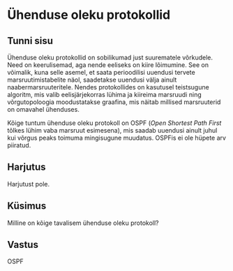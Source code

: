 ﻿# Ühenduse oleku protokollid

## Tunni sisu

Ühenduse oleku protokollid on sobilikumad just suurematele võrkudele. Need on keerulisemad, aga nende eeliseks on kiire lõimumine. See on võimalik, kuna selle asemel, et saata perioodilisi uuendusi tervete marsruutimistabelite näol, saadetakse uuendusi välja ainult naabermarsruuteritele. Nendes protokollides on kasutusel teistsugune algoritm, mis valib eelisjärjekorras lühima ja kiireima marsruudi ning võrgutopoloogia moodustatakse graafina, mis näitab millised marsruuterid on omavahel ühenduses.

Kõige tuntum ühenduse oleku protokoll on OSPF (*Open Shortest Path First* tõlkes lühim vaba marsruut esimesena), mis saadab uuendusi ainult juhul kui võrgus peaks toimuma mingisugune muudatus. OSPFis ei ole hüpete arv piiratud.

## Harjutus

Harjutust pole.

## Küsimus

Milline on kõige tavalisem ühenduse oleku protokoll?

## Vastus

OSPF
